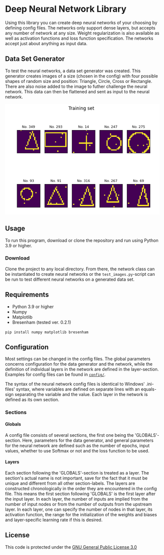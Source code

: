 # Deep Neural Network Library

Using this library you can create deep neural networks of your choosing by defining config files. The networks only support dense layers, but accepts any number of network at any size. Weight regularization is also available as well as activation functions and loss function specification. The networks accept just about anything as input data.

## Data Set Generator

To test the neural networks, a data set generator was created. This generator creates images of a size (chosen in the config) with four possible shapes of random size and position: Triangle, Circle, Cross or Rectangle. There are also noise added to the image to futher challenge the neural network. This data can then be flattened and sent as input to the neural network.

![Example image of generated data set](images/data_set_example.png)

## Usage

To run this program, download or clone the repository and run using Python 3.9 or higher.

### Download

Clone the project to any local directory. From there, the network class can be instantiated to create neural networks or the `test_images.py`-script can be run to test different neural networks on a generated data set.

## Requirements

- Python 3.9 or higher
- Numpy
- Matplotlib
- Bresenham (tested ver. 0.2.1)

`pip install numpy matplotlib bresenham`

## Configuration

Most settings can be changed in the config files. The global parameters concerns configuration for the data generator and the network, while the definition of individual layers in the network are defined in the layer-section.
Examples for config files can be found in [`config/`](config/).

The syntax of the neural network config files is identical to Windows'
.ini-files' syntax, where variables are defined on separate lines with an
equals-sign separating the variable and the value. Each layer in the network is defined as its own section.

### Sections

#### Globals

A config file consists of several sections, the first one being the 'GLOBALS'-
section. Here, parameters for the data generator, and general parameters for
the neural network are defined such as the number of epochs, input values,
whether to use Softmax or not and the loss function to be used.

#### Layers

Each section following the 'GLOBALS'-section is treated as a layer. The
section's actual name is not important, save for the fact that it must be
unique and different from all other section-labels. The layers are constructed
chronologically in the order they are encountered in the config file. This means
the first section following 'GLOBALS' is the first layer after the input layer.
In each layer, the number of inputs are implied from the number of input nodes
or from the number of outputs from the upstream layer. In each layer, one can
specify the number of nodes in that layer, its activation function, the range
for the initialization of the weights and biases and layer-specific learning
rate if this is desired.

## License

This code is protected under the [GNU General Public License 3.0](http://www.gnu.org/licenses/gpl-3.0.html)
